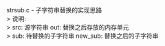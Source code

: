 strsub.c - 子字符串替换的实现思路  
    > 说明:  
    > src: 源字符串 out: 替换之后存放的内存单元  
    > sub: 待替换的子字符串  new_sub: 替换之后的子字符串  